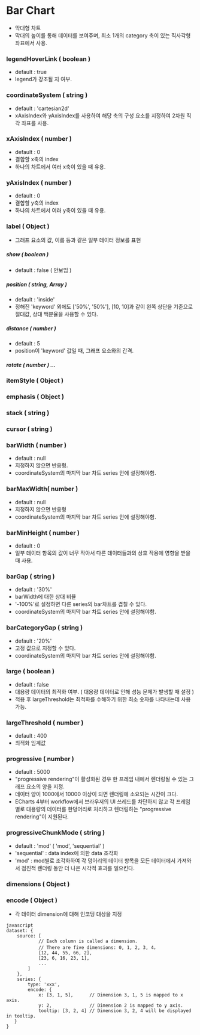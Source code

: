 # Bar Chart
- 막대형 차트
- 막대의 높이를 통해 데이터를 보여주며, 최소 1개의 category 축이 있는 직사각형 좌표에서 사용.

### legendHoverLink ( boolean )
- default : true
- legend가 강조될 지 여부.

### coordinateSystem ( string )
- default : 'cartesian2d'
- xAxisIndex와 yAxisIndex를 사용하여 해당 축의 구성 요소를 지정하여 2차원 직각 좌표를 사용.

### xAxisIndex ( number )
- default : 0
- 결합할 x축의 index
- 하나의 차트에서 여러 x축이 있을 때 유용.

### yAxisIndex ( number )
- default : 0
- 결합할 y축의 index
- 하나의 차트에서 여러 y축이 있을 때 유용.

### label ( Object )
- 그래프 요소의 값, 이름 등과 같은 일부 데이터 정보를 표현

##### show ( boolean )
- default : false ( 안보임 )

##### position ( string, Array )
- default : 'inside'
- 정해진 'keyword' 외에도 ['50%', '50%'], [10, 10]과 같이 왼쪽 상단을 기준으로 절대값, 상대 백분율을 사용할 수 있다.

##### distance ( number )
- default : 5
- position이 'keyword' 값일 때, 그래프 요소와의 간격.

##### rotate ( number ) ...

### itemStyle ( Object )

### emphasis ( Object )

### stack ( string )

### cursor ( string )

### barWidth ( number )
- default : null
- 지정하지 않으면 반응형.
- coordinateSystem의 마지막 bar 차트 series 안에 설정해야함.

### barMaxWidth( number )
- default : null
- 지정하지 않으면 반응형
- coordinateSystem의 마지막 bar 차트 series 안에 설정해야함.

### barMinHeight ( number )
- default : 0
- 일부 데이터 항목의 값이 너무 작아서 다른 데이터들과의 상호 작용에 영향을 받을 때 사용.

### barGap ( string )
- default : '30%'
- barWidth에 대한 상대 비율
- '-100%'로 설정하면 다른 series의 bar차트를 겹칠 수 있다.
- coordinateSystem의 마지막 bar 차트 series 안에 설정해야함.

### barCategoryGap ( string )
- default : '20%'
- 고정 값으로 지정할 수 있다.
- coordinateSystem의 마지막 bar 차트 series 안에 설정해야함.

### large ( boolean )
- default : false
- 대용량 데이터의 최적화 여부. ( 대용량 데이터로 인해 성능 문제가 발생할 때 설정 )
- 적용 후 largeThreshold는 최적화를 수해하기 위한 최소 숫자를 나타내는데 사용 가능.

### largeThreshold ( number )
- default : 400
- 최적화 임계값

### progressive ( number )
- default : 5000
- "progressive rendering"이 활성화된 경우 한 프레임 내에서 렌더링될 수 있는 그래프 요소의 양을 지정.
- 데이터 양이 1000에서 10000 이상이 되면 렌더링에 소요되는 시간이 크다.
- ECharts 4부터 workflow에서 브라우저의 UI 쓰레드를 차단하지 않고 각 프레임별로 대용량의 데이터를 한덩어리로 처리하고 렌더링하는 "progressive rendering"이 지원된다.

### progressiveChunkMode ( string )
- default : 'mod' ( 'mod', 'sequential' )
- 'sequential' : data index에 의한 data 조각화 
- 'mod' : mod별로 조각화하여 각 덩어리의 데이터 항목을 모든 데이터에서 가져와서 점진적 렌더링 동안 더 나은 시각적 효과를 일으킨다.

### dimensions ( Object )


### encode ( Object )
- 각 데이터 dimension에 대해 인코딩 대상을 지정

```
javascript
dataset: {
    source: [
            // Each column is called a dimension.
            // There are five dimensions: 0, 1, 2, 3, 4。
            [12, 44, 55, 66, 2],
            [23, 6, 16, 23, 1],
            ...
        ]
    },
    series: {
        type: 'xxx',
        encode: {
            x: [3, 1, 5],      // Dimension 3, 1, 5 is mapped to x axis.
            y: 2,              // Dimension 2 is mapped to y axis.
            tooltip: [3, 2, 4] // Dimension 3, 2, 4 will be displayed in tooltip.
   }
}
```
